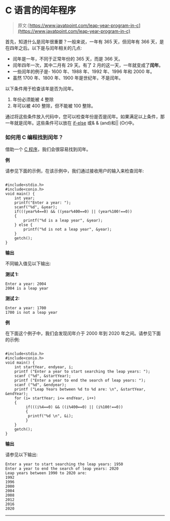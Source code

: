 # C 语言的闰年程序

> 原文:[https://www.javatpoint.com/leap-year-program-in-c](https://www.javatpoint.com/leap-year-program-in-c)

首先，知道什么是闰年很重要？一般来说，一年有 365 天，但闰年有 366 天，是在四年之后。以下是与闰年相关的几点:

*   闰年是一年，不同于正常年份的 365 天，而是 366 天。
*   闰年四年一次，其中二月有 29 天。有了 2 月的这一天，一年就变成了**闰年**。
*   一些闰年的例子是- 1600 年、1988 年、1992 年、1996 年和 2000 年。
*   虽然 1700 年、1800 年、1900 年是世纪年，不是闰年。

以下条件用于检查该年是否为闰年。

1.  年份必须能被 4 整除
2.  年可以被 400 整除，但不能被 100 整除。

通过将这些条件放入代码中，您可以检查年份是否是闰年。如果满足以上条件，那一年就是闰年。这些条件可以放在 [if-else](https://www.javatpoint.com/c-if-else) 或& & (and)和|| (Or)中。

### 如何用 C 编程找到闰年？

借助一个 [C 程序](https://www.javatpoint.com/c-programs)，我们会很容易找到闰年。

**例**

请参见下面的示例，在该示例中，我们通过接收用户的输入来检查闰年:

```

#include<stdio.h>
#include<conio.h>
void main() {
	int year;
	printf("Enter a year: ");
	scanf("%d", &year);
	if(((year%4==0) && ((year%400==0) || (year%100!==0))
	{
		printf("%d is a leap year", &year);
	} else {
		printf("%d is not a leap year", &year);
	}
	getch();
}

```

**输出**

不同输入值见以下输出:

**测试 1:**

```
Enter a year: 2004
2004 is a leap year

```

**测试 2:**

```
Enter a year: 1700
1700 is not a leap year

```

**例**

在下面这个例子中，我们会发现闰年介于 2000 年到 2020 年之间。请参见下面的示例:

```

#include<stdio.h>
#include<conio.h>
void main() {
	int startYear, endyear, i;
	printf ("Enter a year to start searching the leap years: ");
	scanf ("%d", &startYear);
	printf ("Enter a year to end the search of leap years: ");
	scanf ("%d", &endyear);
	printf ("Leap Years between %d to %d are: \n", &startYear, &endYear);
	for (i= startYear; i<= endYear, i++) 
	{
	     if(((i%4==0) && ((i%400==0) || (i%100!==0))
	     {
		  printf("%d \n", &i);
	     } 
	}
	getch();
}

```

**输出**

请参见以下输出:

```
Enter a year to start searching the leap years: 1950
Enter a year to end the search of leap years: 2020
Leap years between 1990 to 2020 are:
1992
1996
2000
2004
2008
2012
2016
2020

```

* * *